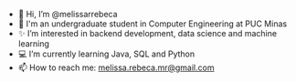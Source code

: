 - 👋 Hi, I’m @melissarrebeca
- 📝 I'm an undergraduate student in Computer Engineering at PUC Minas
- ✨ I’m interested in backend development, data science and machine learning
- 💻 I’m currently learning Java, SQL and Python
- 📫 How to reach me: melissa.rebeca.mr@gmail.com

<!---
melissarrebeca/melissarrebeca is a ✨ special ✨ repository because its `README.md` (this file) appears on your GitHub profile.
You can click the Preview link to take a look at your changes.
--->
